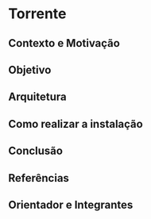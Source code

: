 # Torrente 


## Contexto e Motivação

## Objetivo

## Arquitetura

<!-- ## Video de Demonstração -->

## Como realizar a instalação

## Conclusão

## Referências

## Orientador e Integrantes


